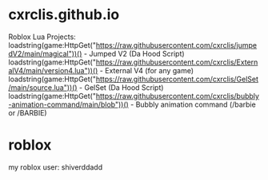 # cxrclis.github.io
Roblox Lua Projects: 
loadstring(game:HttpGet("https://raw.githubusercontent.com/cxrclis/jumpedV2/main/magical"))() - Jumped V2 (Da Hood Script) loadstring(game:HttpGet("https://raw.githubusercontent.com/cxrclis/ExternalV4/main/version4.lua"))() - External V4 (for any game) 
loadstring(game:HttpGet("https://raw.githubusercontent.com/cxrclis/GelSet/main/source.lua"))() - GelSet (Da Hood Script)
loadstring(game:HttpGet("https://raw.githubusercontent.com/cxrclis/bubbly-animation-command/main/blob"))() - Bubbly animation command (/barbie or /BARBIE)

# roblox
my roblox user: shiverddadd
